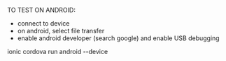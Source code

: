 


TO TEST ON ANDROID:

- connect to device 
- on android, select file transfer
- enable android developer (search google) and enable USB debugging

ionic cordova run android --device
